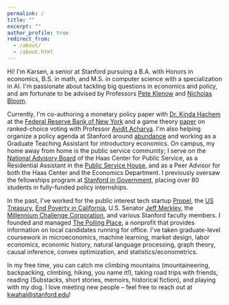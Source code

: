 ```yaml
---
permalink: /
title: ""
excerpt: ""
author_profile: true
redirect_from: 
  - /about/
  - /about.html
---
```


Hi! I'm Karsen, a senior at Stanford pursuing a B.A. with Honors in economics, B.S. in math, and M.S. in computer science with a specialization in AI. I'm passionate about tackling big questions in economics and policy, and am fortunate to be advised by Professors [Pete Klenow](http://www.klenow.com/) and [Nicholas Bloom](https://nbloom.people.stanford.edu/).

Currently, I'm co-authoring a monetary policy paper with [Dr. Kinda Hachem](https://sites.google.com/site/kindahachem/home) at the [Federal Reserve Bank of New York](https://www.newyorkfed.org/) and a game theory [paper](https://bit.ly/RCVPaper) on ranked-choice voting with Professor [Avidit Acharya](https://sites.google.com/view/aviditacharya/home). I'm also helping organize a policy agenda at Stanford around [abundance](https://stanfordabundance.carrd.co/) and working as a Graduate Teaching Assistant for introductory economics. On campus, my home away from home is the public service community; I serve on the [National Advisory Board](https://haas.stanford.edu/about/our-people-0/national-advisory-board) of the Haas Center for Public Service, as a Residential Assistant in the [Public Service House](https://resed.stanford.edu/neighborhoods/neighborhood-resources/neighborhood-concept/theme-housing/university-theme-houses-1-5), and as a Peer Advisor for both the Haas Center and the Economics Department. I previously oversaw the fellowships program at [Stanford in Government](https://sig.stanford.edu/), placing over 80 students in fully-funded policy internships.

In the past, I've worked for the public interest tech startup [Propel](https://www.joinpropel.com/), the [US Treasury](https://home.treasury.gov/about/offices/domestic-finance), [End Poverty in California](https://endpovertyinca.org/), U.S. Senator [Jeff Merkley](https://www.merkley.senate.gov/), the [Millennium Challenge Corporation](https://www.mcc.gov/), and various Stanford faculty members. I founded and managed [The Polling Place](https://www.bostonglobe.com/2021/11/03/metro/newton-south-students-work-bring-polling-place-massachusetts/), a nonprofit that provides information on local candidates running for office. I've taken graduate-level coursework in microeconomics, machine learning, market design, labor economics, economic history, natural language processing, graph theory, causal inference, convex optimization, and statistics/econometrics.

In my free time, you can catch me climbing mountains (mountaineering, backpacking, climbing, hiking, you name it!), taking road trips with friends, reading (Substacks, short stories, memoirs, historical fiction), and playing with my dog. I love meeting new people – feel free to reach out at kwahal@stanford.edu!
